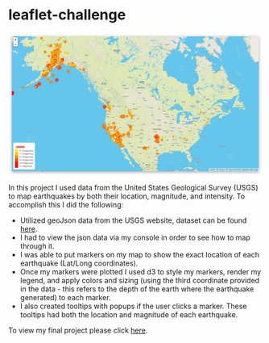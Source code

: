 # leaflet-challenge

![earthquake-map](images/earthquake-map.jpg)

In this project I used data from the United States Geological Survey (USGS) to map earthquakes by both their location, magnitude, and intensity. To accomplish this I did the following:
* Utilized geoJson data from the USGS website, dataset can be found [here](https://earthquake.usgs.gov/earthquakes/feed/v1.0/summary/all_week.geojson).
* I had to view the json data via my console in order to see how to map through it.
* I was able to put markers on my map to show the exact location of each earthquake (Lat/Long coordinates).
* Once my markers were plotted I used d3 to style my markers, render my legend, and apply colors and sizing (using the third coordinate provided in the data - this refers to the depth of the earth where the earthquake generated) to each marker.
* I also created tooltips with popups if the user clicks a marker. These tooltips had both the location and magnitude of each earthquake.

To view my final project please click [here](https://jforbis.github.io/leaflet-challenge/).